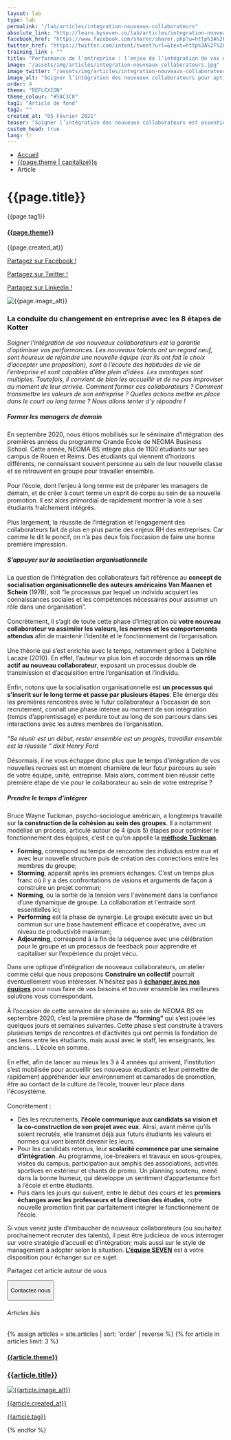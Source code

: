 ```yaml
---
layout: lab
type: lab
permalink: "/lab/articles/integration-nouveaux-collaborateurs"
absolute_link: "http://learn.byseven.co/lab/articles/integration-nouveaux-collaborateurs"
facebook_href: "https://www.facebook.com/sharer/sharer.php?u=http%3A%2F%2Flearn.byseven.co%2Flab%2Farticles%2Fintegration-nouveaux-collaborateurs&amp;src=sdkpreparse"
twitter_href: "https://twitter.com/intent/tweet?url=&text=http%3A%2F%2Flearn.byseven.co%2Flab%2Farticles%2Fintegration-nouveaux-collaborateurs"
training_link : ""
title: "Performance de l’entreprise : l’enjeu de l’intégration de vos nouveaux collaborateurs"
image: "/assets/img/articles/integration-nouveaux-collaborateurs.jpg"
image_twitter: "/assets/img/articles/integration-nouveaux-collaborateurs.jpg"
image_alt: "Soigner l’intégration des nouveaux collaborateurs pour optimiser les performances en entreprise"
order: 9
theme: "RÉFLEXION"
theme_colour: "#5AC3C8"
tag1: "Article de fond"
tag2: ""
created_at: "05 Février 2021"
teaser: "Soigner l’intégration des nouveaux collaborateurs est essentiel pour booster les performances de votre entreprise. Mais alors, comment s’y prendre pour bien les accueillir ?"
custom_head: true
lang: fr
---
```


<div class="container-lab-article">
  <div class="lab-breadcrumb">
    <nav aria-label="Breadcrumb" class="breadcrumb">
      <ul>
          <li><a href="/lab">Accueil</a></li>
          <li><a href="/lab/{{page.theme | downcase}}s">{{page.theme | capitalize}}s</a></li>
          <li><span aria-current="page">Article</span></li>
      </ul>
    </nav>
  </div>
  <div class="lab-article-banner">
    <h1>{{page.title}}</h1>
    <div class="flex-row-between-centered">
      <p class="lab-article-banner-tag">{{page.tag1}}</p>
    </div>
    <div class="lab-article-banner-tags">
      <div class="lab-article-banner-tags-left">
        <a href="/lab/{{page.theme | downcase}}s"><h4 style='background-color: {{page.theme_colour}};'>{{page.theme}}</h4></a>
        <p class="lab-article-banner-tags-date">{{page.created_at}}</p>
      </div>
      <div class="lab-article-banner-tags-right">
        <div class="fb-share-button" data-href="{{page.absolute_link}}" data-layout="button" data-size="small">
          <a target="_blank" href="{{page.facebook_href}}" class='tooltip-facebook'>
            <i class="fab fa-facebook-f"></i>
            <div class="top">
              <p>Partagez sur Facebook !</p>
              <i></i>
            </div>
          </a>
        </div>
          <a class='tooltip-twitter' href='{{page.twitter_href}}' target="_blank">
            <i class="fab fa-twitter"></i>
            <div class="top">
              <p>Partagez sur Twitter !</p>
              <i></i>
            </div>
          </a>
          <a class='tooltip-linkedin' href='https://www.linkedin.com/sharing/share-offsite/?url={{site.url}}{{page.url}}' target='_blank'>
            <i class="fab fa-linkedin-in"></i>
            <div class="top">
              <p>Partagez sur Linkedin !</p>
              <i></i>
            </div>
          </a>
      </div>
    </div>
    <img src="{{page.image}}" alt="{{page.image_alt}}" style='object-position: 50% 85%;'>
  </div>
  <div class="lab-article-text">
    <div class="lab-article-text-primary">
      <h3 style='color: {{page.theme_colour}};'>La conduite du changement en entreprise avec les 8 étapes de Kotter </h3>
      <p><em>Soigner l’intégration de vos nouveaux collaborateurs est la garantie d’optimiser vos performances. Les nouveaux talents ont un regard neuf, sont heureux de rejoindre une nouvelle équipe (car ils ont fait le choix d’accepter une proposition), sont à l’écoute des habitudes de vie de l’entreprise et sont capables d’être plein d’idées. Les avantages sont multiples. Toutefois, il convient de bien les accueillir et de ne pas improviser au moment de leur arrivée. Comment former ces collaborateurs ? Comment transmettre les valeurs de son entreprise ? Quelles actions mettre en place dans le court ou long terme ? Nous allons tenter d’y répondre !</em>
      </p>
      <div class="lab-article-text-separator" style='border: solid 2px {{page.theme_colour}};'></div>
    </div>
    <div class="lab-article-text-secondary">
      <h5>Former les managers de demain</h5>
      <p>En septembre 2020, nous étions mobilisés sur le séminaire d’intégration des premières années du programme Grande École de NEOMA Business School. Cette année, NEOMA BS intègre plus de 1100 étudiants sur ses campus de Rouen et Reims. Des étudiants qui viennent d’horizons différents, ne connaissant souvent personne au sein de leur nouvelle classe et se retrouvent en groupe pour travailler ensemble.
      <br><br>
      Pour l’école, dont l’enjeu à long terme est de préparer les managers de demain, et de créer à court terme un esprit de corps au sein de sa nouvelle promotion. Il est alors primordial de rapidement montrer la voie à ses étudiants fraîchement intégrés.
      <br><br>
      Plus largement, la réussite de l’intégration et l’engagement des collaborateurs fait de plus en plus partie des enjeux RH des entreprises. Car comme le dit le poncif, on n’a pas deux fois l’occasion de faire une bonne première impression.
      </p>
    </div>
    <div class="lab-article-text-secondary">
      <h5>S’appuyer sur la socialisation organisationnelle</h5>
      <p>La question de l’intégration des collaborateurs fait référence au <strong>concept de socialisation organisationnelle des auteurs américains Van Maanen et Schein</strong> (1978), soit “le processus par lequel un individu acquiert les connaissances sociales et les compétences nécessaires pour assumer un rôle dans une organisation”.
      <br><br>
      Concrètement, il s’agit de toute cette phase d’intégration où <strong>votre nouveau collaborateur va assimiler les valeurs, les normes et les comportements attendus</strong> afin de maintenir l’identité et le fonctionnement de l’organisation.
      <br><br>
      Une théorie qui s’est enrichie avec le temps, notamment grâce à Delphine Lacaze (2010). En effet, l’auteur va plus loin et accorde désormais <strong>un rôle actif au nouveau collaborateur</strong>, exposant un processus double de transmission et d’acquisition entre l’organisation et l’individu.
      <br><br>
      Enfin, notons que la socialisation organisationnelle est <strong>un processus qui s’inscrit sur le long terme et passe par plusieurs étapes</strong>. Elle émerge dès les premières rencontres avec le futur collaborateur à l’occasion de son recrutement, connaît une phase intense au moment de son intégration (temps d’apprentissage) et perdure tout au long de son parcours dans ses interactions avec les autres membres de l’organisation.
      <br><br>
      <em>“Se réunir est un début, rester ensemble est un progrès, travailler ensemble est la réussite “ dixit Henry Ford </em>
      <br><br>
      Désormais, il ne vous échappe donc plus que le temps d’intégration de vos nouvelles recrues est un moment charnière de leur futur parcours au sein de votre équipe, unité, entreprise. Mais alors, comment bien réussir cette première étape de vie pour le collaborateur au sein de votre entreprise ?
      </p>
    </div>
    <div class="lab-article-text-secondary">
      <h5>Prendre le temps d’intégrer</h5>
      <p>Bruce Wayne Tuckman, psycho-sociologue américain, a longtemps travaillé sur <strong>la construction de la cohésion au sein des groupes</strong>. Il a notamment modélisé un process, articulé autour de 4 (puis 5) étapes pour optimiser le fonctionnement des équipes, c’est ce qu’on appelle la <a href=""><strong>méthode Tuckman</strong></a>.
      </p>
      <ul>
        <li><strong>Forming</strong>, correspond au temps de rencontre des individus entre eux et avec leur nouvelle structure puis de création des connections entre les membres du groupe;</li>
        <li><strong>Storming</strong>, apparaît après les premiers échanges. C’est un temps plus franc où il y a des confrontations de visions et arguments de façon à construire un projet commun;</li>
        <li><strong>Norming</strong>, ou la sortie de la tension vers l'avènement dans la confiance d’une dynamique de groupe. La collaboration et l'entraide sont essentielles ici;</li>
        <li><strong>Performing</strong> est la phase de synergie. Le groupe exécute avec un but commun sur une base hautement efficace et coopérative, avec un niveau de productivité maximum;</li>
        <li><strong>Adjourning</strong>, correspond à la fin de la séquence avec une célébration pour le groupe et un processus de feedback pour apprendre et capitaliser sur l’expérience du projet vécu.</li>
      </ul>
      <p>Dans une optique d’intégration de nouveaux collaborateurs, un atelier comme celui que nous proposons <strong>Construire un collectif</strong> pourrait éventuellement vous intéresser. N’hésitez pas à <a href="/" target='_blank' class='link-to-home'><strong>échanger avec nos équipes</strong></a> pour nous faire de vos besoins et trouver ensemble les meilleures solutions vous correspondant.
      <br><br>
      À l’occasion de cette semaine de séminaire au sein de NEOMA BS en septembre 2020, c’est la première phase de <strong>“forming”</strong> qui s’est jouée les quelques jours et semaines suivantes. Cette phase s’est construite à travers plusieurs temps de rencontres et d’activités qui ont permis la fondation de ces liens entre les étudiants, mais aussi avec le staff, les enseignants, les anciens… L’école en somme.
      <br><br>
      En effet, afin de lancer au mieux les 3 à 4 années qui arrivent, l’institution s’est mobilisée pour accueillir ses nouveaux étudiants et leur permettre de rapidement appréhender leur environnement et camarades de promotion, être au contact de la culture de l’école, trouver leur place dans l'écosystème.
      <br><br>
      Concrètement :
      </p>
      <ul>
        <li>Dès les recrutements, <strong>l’école communique aux candidats sa vision et la co-construction de son projet avec eux</strong>. Ainsi, avant même qu’ils soient recrutés, elle transmet déjà aux futurs étudiants les valeurs et normes qui vont bientôt devenir les leurs.</li>
        <li>Pour les candidats retenus, leur <strong>scolarité commence par une semaine d’intégration</strong>. Au programme, ice-breakers et travaux en sous-groupes, visites du campus, participation aux amphis des associations, activités sportives en extérieur et chants de promo. Un planning soutenu, mené dans la bonne humeur, qui développe un sentiment d’appartenance fort à l’école et entre étudiants.</li>
        <li>Puis dans les jours qui suivent, entre le début des cours et les <strong>premiers échanges avec les professeurs et la direction des études</strong>, notre nouvelle promotion finit par parfaitement intégrer le fonctionnement de l’école.</li>
      </ul>
      <p>Si vous venez juste d’embaucher de nouveaux collaborateurs (ou souhaitez prochainement recruter des talents), il peut être judicieux de vous interroger sur votre stratégie d’accueil et d’intégration; mais aussi sur le style de management à adopter selon la situation. <a href="/" target='_blank' class='link-to-home'><strong>L’équipe SEVEN</strong></a> est à votre disposition pour échanger sur ce sujet.</p>
    </div>
    <div class="lab-article-text-medias">
      <p>Partagez cet article autour de vous</p>
      <a target="_blank" href="{{page.facebook_href}}"><i class="fab fa-facebook-f"></i></a>
      <a href='{{page.twitter_href}}' target="_blank"><i class="fab fa-twitter"></i></a>
      <a href='https://www.linkedin.com/sharing/share-offsite/?url={{site.url}}{{page.url}}' target='_blank'><i class="fab fa-linkedin-in"></i></a>
    </div>
    <!-- <button class='btn btn-navbar-lab-2' data-toggle='modal' data-target='#contactUs'><p>Contactez nous</p></button> -->
    <a href="/" target="_blank">
      <button class='btn btn-navbar-lab-2'><p>Contactez nous</p></button>
    </a>
  </div>
</div>
<div class="lab-article-recents">
  <h6>Articles liés</h6>
  <div class="row">
    {% assign articles = site.articles | sort: 'order' | reverse %}
    {% for article in articles limit: 3 %}
    <div class="col-md-4">
      <a href="{{article.permalink}}">
        <div class="lab-article-recents-card">
          <h4 style='background-color: {{article.theme_colour}};'>{{article.theme}}</h4>
          <h3 class="lab-article-recents-card-title">{{article.title}}</h3>
          <div class="lab-article-recents-separator" style='border: 2px solid {{article.theme_colour}}'></div>
          <img src="{{article.image}}" alt="{{article.image_alt}}">
          <div class="lab-article-recents-tags">
            <p>{{article.created_at}}</p>
            <p>{{article.tag}}</p>
            <p></p>
          </div>
        </div>
      </a>
    </div>
    {% endfor %}
  </div>
</div>

<!-- Modal -->
<!-- <div class="modal fade" id="contactUs" tabindex="-1" role="dialog" aria-labelledby="myModalLabel">
  <div class="modal-dialog" role="document">
    <div class="modal-content">
      <div class="modal-header">
        <button type="button" class="close" data-dismiss="modal" aria-label="Close"><span aria-hidden="true">&times;</span></button>
        <div id="modal-title" style=" display: flex; justify-content: space-between;">
          <h3 class="modal-title" id="myModalLabel">Contactez-nous</h3>
        </div>
      </div>
      <div class="modal-body" id="modalNewBookinBody">
        <form action="https://seven-builder.herokuapp.com/contact_form" method="GET" id="contact-form">
          <div class="form-group">
            <label for="form-name">Votre nom</label>
            <input type="text" name="name" id='form-name' placeholder="Nom" class='form-control'>
          </div>
          <div class="form-group hidden">
            <label for="form-email">Votre adresse email</label>
            <input type="email" name="email_2" id='form-email2' placeholder="Adresse email" class='form-control'>
          </div>
          <div class="form-group">
            <label for="form-email">Votre adresse email</label>
            <input type="email" name="email" id='form-email' placeholder="Adresse email" class='form-control'>
          </div>
          <div class="form-group">
            <label for="form-message">Votre message</label>
            <textarea name="message" id="form-message" cols="30" rows="10" placeholder="Votre message" class='form-control'></textarea>
          </div>
          <button type="submit" class="btn contact-button" id='form-button'>Envoyez</button>
        </form>
      </div>
    </div>
  </div>
</div> -->

<script type="text/javascript">
  function recentCardFront() {
    var titles = document.querySelectorAll('.lab-article-recents-card-title');
    if (window.innerWidth > 1000) {
      var max = 0;
      titles.forEach((element) => {
        if (element.clientHeight > max) {
          max = element.clientHeight;
        }
      })
      titles.forEach((element) => {
        element.style.height = max.toString() + 'px';
      })
    } else {
      titles.forEach((element) => {
        element.style.height = 'auto';
      })
    }
  }
  recentCardFront();
  window.addEventListener('resize', recentCardFront);
</script>

